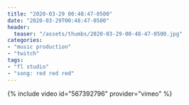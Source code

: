 ```yaml
---
title: "2020-03-29 00:48:47-0500"
date: "2020-03-29T00:48:47-0500"
header:
  teaser: "/assets/thumbs/2020-03-29-00-48-47-0500.jpg"
categories:
- "music production"
- "twitch"
tags:
- "fl studio"
- "song: red red red"
---
```

{% include video id="567392796" provider="vimeo" %}
